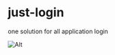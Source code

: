 # just-login
one solution for all application login

![Alt](https://repobeats.axiom.co/api/embed/13dd96e328d21184603645228c677cfa44a104c8.svg "Repobeats analytics image")
